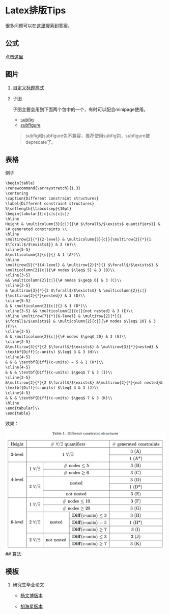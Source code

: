 # Latex排版Tips
很多问题可以在[这里](http://tex.stackexchange.com/)搜索到答案。

## 公式
点击[这里](https://www.sharelatex.com/learn/Aligning_equations_with_amsmath)

## 图片

1. [自定义标题样式](http://www.peteryu.ca/tutorials/publishing/latex_captions)
2. 子图
	
	子图主要会用到下面两个包中的一个，有时可以配合minipage使用。
	- [subfig](http://download.nus.edu.sg/mirror/ctan/macros/latex/contrib/subfig/subfig.pdf)
	- [subfigure](http://www.ctex.org/documents/packages/float/subfigure.pdf) 
	
	> subfig和subfigure包不兼容，推荐使用subfig包，subfigure被deprecate了。


## 表格

例子

~~~
\begin{table} 
\renewcommand{\arraystretch}{1.3} 
\centering
\caption{Different constraint structures} 
\label{Different constraint structures} 
%\setlength{\tabcolsep}{10pt} 
\begin{tabular}{|c|c|c|c|c|}      
\hline 
Height & \multicolumn{3}{c|}{{\# $\forall$/$\exists$ quantifiers}} & \# generated constraints \\ 
\hline 
\multirow{2}{*}{2-level} & \multicolumn{3}{c|}{\multirow{2}{*}{1 $\forall$/$\exists$}} & 3 (A)\\ 
\cline{5-5} 
&\multicolumn{3}{c|}{} & 1 (A*)\\ 
\hline 
\multirow{5}{*}{4-level} & \multirow{2}{*}{1 $\forall$/$\exists$} & \multicolumn{2}{c|}{\# nodes $\leq$ 5} & 3 (B)\\ 
\cline{3-5} 
&& \multicolumn{2}{c|}{\# nodes $\geq$ 6} & 3 (C)\\ 
\cline{2-5} 
& \multirow{3}{*}{2 $\forall$/$\exists$} & \multicolumn{2}{c|}{\multirow{2}{*}{nested}} & 3 (D)\\ 
\cline{5-5} 
& & \multicolumn{2}{c|}{} & 1 (D*)\\ 
\cline{3-5} && \multicolumn{2}{c|}{not nested} & 3 (E)\\ 
\hline \multirow{7}{*}{6-level} & \multirow{2}{*}{1 $\forall$/$\exists$} & \multicolumn{2}{c|}{\# nodes $\leq$ 10} & 3 (F)\\ 
\cline{3-5} 
& & \multicolumn{2}{c|}{\# nodes $\geq$ 20} & 3 (G)\\ 
\cline{2-5} 
&\multirow{3}{*}{2 $\forall$/$\exists$} & \multirow{3}{*}{nested} & \textbf{Diff}(c-units) $\leq$ 3 & 3 (H)\\ 
\cline{4-5} 
& & & \textbf{Diff}(c-units) = 5 & 1 (H*)\\ 
\cline{4-5} 
& & & \textbf{Diff}(c-units) $\geq$ 7 & 3 (I)\\ 
\cline{2-5} 
&\multirow{2}{*}{2 $\forall$/$\exists$} &\multirow{2}{*}{not nested}& \textbf{Diff}(c-units) $\leq$ 3 & 3 (J)\\ 
\cline{4-5} 
& & & \textbf{Diff}(c-units) $\geq$ 7 & 3 (K)\\ 
\hline 
\end{tabular}\\ 
\end{table}
~~~

效果：

<img src="./pic/table_example.png" width="600" alt="table example"/>
## 算法


## 模板
1. 研究生毕业论文

	- [杨文博版本](https://code.google.com/archive/p/njuthesis/downloads)

	- [胡海星版本](http://haixing-hu.github.io/nju-thesis/) 



